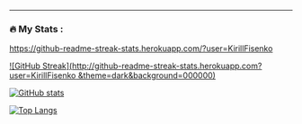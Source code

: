 ---

### :fire: My Stats :

https://github-readme-streak-stats.herokuapp.com/?user=KirillFisenko 

[![GitHub Streak](http://github-readme-streak-stats.herokuapp.com?user=KirillFisenko &theme=dark&background=000000)](https://git.io/streak-stats)

[![GitHub stats](https://github-readme-stats.vercel.app/api?username=KirillFisenko)](https://github.com/KirillFisenko/github-readme-stats)

[![Top Langs](https://github-readme-stats.vercel.app/api/top-langs/?username=KirillFisenko)](https://github.com/KirillFisenko/github-readme-stats)

